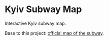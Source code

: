 # Kyiv Subway Map

Interactive Kyiv subway map. 

Base to this project: [official map of the subway](http://metro.kyiv.ua/sites/default/files/images/metromap_wagon_v1.10---660-x-690_4.jpg).